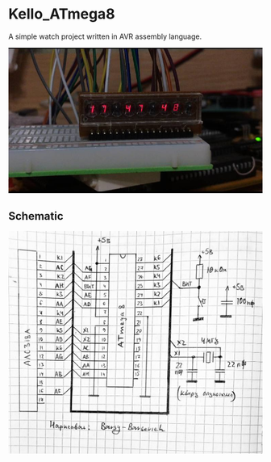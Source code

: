 # Kello_ATmega8
A simple watch project written in AVR assembly language.

![](./files/working.jpg)

## Schematic
![](./files/schematic.jpg)
